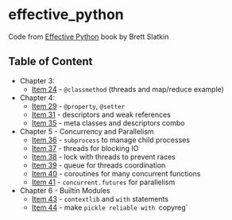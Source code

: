 # effective\_python

Code from [Effective Python][1] book by Brett Slatkin

## Table of Content

- Chapter 3:
  - [Item 24](chapter3/item_24.py) - `@classmethod` (threads and map/reduce example)
- Chapter 4:
  - [Item 29](chapter4/item_29.py) - `@property`, `@setter`
  - [Item 31](chapter4/item_31.py) - descriptors and weak references
  - [Item 35](chapter4/item_35.py) - meta classes and descriptors combo
- Chapter 5 - Concurrency and Parallelism
  - [Item 36](chapter5/item_36.py) - `subprocess` to manage child processes
  - [Item 37](chapter5/item_37.py) - threads for blocking IO
  - [Item 38](chapter5/item_38.py) - lock with threads to prevent races
  - [Item 39](chapter5/item_39.py) - queue for threads coordination
  - [Item 40](chapter5/item_40.py) - coroutines for many concurrent functions
  - [Item 41](chapter5/item_41.py) - `concurrent.futures` for parallelism
- Chapter 6 - Builtin Modules
  - [Item 43](chapter6/item_43.py) - `contextlib` and `with` statements
  - [Item 44](chapter6/item_44.py) - make `pickle reliable with `copyreg`

 [1]: https://www.amazon.com/Effective-Python-Specific-Software-Development/dp/0134034287/189-6025887-2775825
